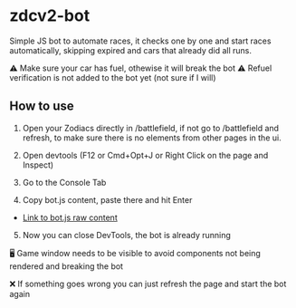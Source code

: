 # zdcv2-bot
Simple JS bot to automate races, it checks one by one and start races automatically, skipping expired and cars that already did all runs.


:warning: Make sure your car has fuel, othewise it will break the bot :warning:
Refuel verification is not added to the bot yet (not sure if I will)


## How to use

1) Open your Zodiacs directly in /battlefield, if not go to /battlefield and refresh, to make sure there is no elements from other pages in the ui.

2) Open devtools (F12 or Cmd+Opt+J or Right Click on the page and Inspect)

3) Go to the Console Tab

4) Copy bot.js content, paste there and hit Enter 
- [Link to bot.js raw content](https://raw.githubusercontent.com/micheldpcarlos/zdcv2-bot/main/bot.js)

5) Now you can close DevTools, the bot is already running



:desktop_computer: Game window needs to be visible to avoid components not being rendered and breaking the bot

:x: If something goes wrong you can just refresh the page and start the bot again
